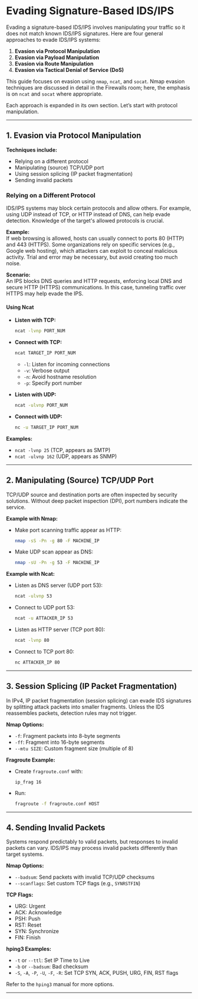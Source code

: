 # Evading Signature-Based IDS/IPS

Evading a signature-based IDS/IPS involves manipulating your traffic so it does not match known IDS/IPS signatures. Here are four general approaches to evade IDS/IPS systems:

1. **Evasion via Protocol Manipulation**
2. **Evasion via Payload Manipulation**
3. **Evasion via Route Manipulation**
4. **Evasion via Tactical Denial of Service (DoS)**

This guide focuses on evasion using `nmap`, `ncat`, and `socat`. Nmap evasion techniques are discussed in detail in the Firewalls room; here, the emphasis is on `ncat` and `socat` where appropriate.

Each approach is expanded in its own section. Let’s start with protocol manipulation.

---

## 1. Evasion via Protocol Manipulation

**Techniques include:**
- Relying on a different protocol
- Manipulating (source) TCP/UDP port
- Using session splicing (IP packet fragmentation)
- Sending invalid packets

### Relying on a Different Protocol

IDS/IPS systems may block certain protocols and allow others. For example, using UDP instead of TCP, or HTTP instead of DNS, can help evade detection. Knowledge of the target's allowed protocols is crucial.

**Example:**  
If web browsing is allowed, hosts can usually connect to ports 80 (HTTP) and 443 (HTTPS). Some organizations rely on specific services (e.g., Google web hosting), which attackers can exploit to conceal malicious activity. Trial and error may be necessary, but avoid creating too much noise.

**Scenario:**  
An IPS blocks DNS queries and HTTP requests, enforcing local DNS and secure HTTP (HTTPS) communications. In this case, tunneling traffic over HTTPS may help evade the IPS.

#### Using Ncat

- **Listen with TCP:**  
    ```bash
    ncat -lvnp PORT_NUM
    ```
- **Connect with TCP:**  
    ```bash
    ncat TARGET_IP PORT_NUM
    ```
    - `-l`: Listen for incoming connections
    - `-v`: Verbose output
    - `-n`: Avoid hostname resolution
    - `-p`: Specify port number

- **Listen with UDP:**  
    ```bash
    ncat -ulvnp PORT_NUM
    ```
- **Connect with UDP:**  
    ```bash
    nc -u TARGET_IP PORT_NUM
    ```

**Examples:**
- `ncat -lvnp 25` (TCP, appears as SMTP)
- `ncat -ulvnp 162` (UDP, appears as SNMP)

---

## 2. Manipulating (Source) TCP/UDP Port

TCP/UDP source and destination ports are often inspected by security solutions. Without deep packet inspection (DPI), port numbers indicate the service.

**Example with Nmap:**
- Make port scanning traffic appear as HTTP:
    ```bash
    nmap -sS -Pn -g 80 -F MACHINE_IP
    ```
- Make UDP scan appear as DNS:
    ```bash
    nmap -sU -Pn -g 53 -F MACHINE_IP
    ```

**Example with Ncat:**
- Listen as DNS server (UDP port 53):
    ```bash
    ncat -ulvnp 53
    ```
- Connect to UDP port 53:
    ```bash
    ncat -u ATTACKER_IP 53
    ```
- Listen as HTTP server (TCP port 80):
    ```bash
    ncat -lvnp 80
    ```
- Connect to TCP port 80:
    ```bash
    nc ATTACKER_IP 80
    ```

---

## 3. Session Splicing (IP Packet Fragmentation)

In IPv4, IP packet fragmentation (session splicing) can evade IDS signatures by splitting attack packets into smaller fragments. Unless the IDS reassembles packets, detection rules may not trigger.

**Nmap Options:**
- `-f`: Fragment packets into 8-byte segments
- `-ff`: Fragment into 16-byte segments
- `--mtu SIZE`: Custom fragment size (multiple of 8)

**Fragroute Example:**
- Create `fragroute.conf` with:
    ```
    ip_frag 16
    ```
- Run:
    ```bash
    fragroute -f fragroute.conf HOST
    ```

---

## 4. Sending Invalid Packets

Systems respond predictably to valid packets, but responses to invalid packets can vary. IDS/IPS may process invalid packets differently than target systems.

**Nmap Options:**
- `--badsum`: Send packets with invalid TCP/UDP checksums
- `--scanflags`: Set custom TCP flags (e.g., `SYNRSTFIN`)

**TCP Flags:**
- URG: Urgent
- ACK: Acknowledge
- PSH: Push
- RST: Reset
- SYN: Synchronize
- FIN: Finish

**hping3 Examples:**
- `-t` or `--ttl`: Set IP Time to Live
- `-b` or `--badsum`: Bad checksum
- `-S`, `-A`, `-P`, `-U`, `-F`, `-R`: Set TCP SYN, ACK, PUSH, URG, FIN, RST flags

Refer to the `hping3` manual for more options.

---